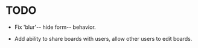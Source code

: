 # TODO

* Fix 'blur'-- hide form-- behavior.

* Add ability to share boards with users, allow other users to edit boards.



